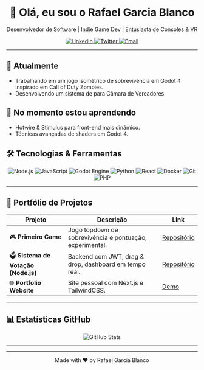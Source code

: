 <!--
  🚀 README do Perfil GitHub
-->

<div align="center">
  <h1>👋 Olá, eu sou o Rafael Garcia Blanco</h1>
  <p>Desenvolvedor de Software | Indie Game Dev | Entusiasta de Consoles & VR</p>

  <!-- Badges de redes sociais -->
  <a href="https://linkedin.com/in/seu-linkedin">
    <img src="https://img.shields.io/badge/LinkedIn-0A66C2?style=for-the-badge&logo=linkedin&logoColor=white" alt="LinkedIn"/>
  </a>
  <a href="https://twitter.com/seu-twitter">
    <img src="https://img.shields.io/badge/Twitter-1DA1F2?style=for-the-badge&logo=twitter&logoColor=white" alt="Twitter"/>
  </a>
  <a href="mailto:seuemail@exemplo.com">
    <img src="https://img.shields.io/badge/Email-D14836?style=for-the-badge&logo=gmail&logoColor=white" alt="Email"/>
  </a>
</div>

---

## 🔭 Atualmente
- Trabalhando em um jogo isométrico de sobrevivência em Godot 4 inspirado em Call of Duty Zombies.
- Desenvolvendo um sistema de para Câmara de Vereadores.

## 🌱 No momento estou aprendendo
- Hotwire & Stimulus para front-end mais dinâmico.
- Técnicas avançadas de shaders em Godot 4.

## 🛠️ Tecnologias & Ferramentas

<div align="center">
  <!-- badges de tecnologias -->
  <img src="https://img.shields.io/badge/Node.js-43853D?style=for-the-badge&logo=node.js&logoColor=white" alt="Node.js"/>
  <img src="https://img.shields.io/badge/JavaScript-F7DF1E?style=for-the-badge&logo=javascript&logoColor=black" alt="JavaScript"/>
  <img src="https://img.shields.io/badge/Godot-478CBF?style=for-the-badge&logo=godot-engine&logoColor=white" alt="Godot Engine"/>
  <img src="https://img.shields.io/badge/Python-3776AB?style=for-the-badge&logo=python&logoColor=white" alt="Python"/>
  <img src="https://img.shields.io/badge/React-61DAFB?style=for-the-badge&logo=react&logoColor=black" alt="React"/>
  <img src="https://img.shields.io/badge/Docker-2496ED?style=for-the-badge&logo=docker&logoColor=white" alt="Docker"/>
  <img src="https://img.shields.io/badge/Git-000000?style=for-the-badge&logo=git&logoColor=F05032" alt="Git"/>
  <img src="https://img.shields.io/badge/PHP-3776AB?style=flat&logo=php?style=for-the-badge&logo=php&logoColor=F05032" alt="PHP"/>
  
</div>

---

## 📂 Portfólio de Projetos

| Projeto | Descrição | Link |
|---------|-----------|------|
| 🎮 **Primeiro Game** | Jogo topdown de sobrevivência e pontuação, experimental. | [Repositório](#) |
| 🗳️ **Sistema de Votação (Node.js)** | Backend com JWT, drag & drop, dashboard em tempo real. | [Repositório](#) |
| 🌐 **Portfolio Website** | Site pessoal com Next.js e TailwindCSS. | [Demo](#) |

---

## 📊 Estatísticas GitHub

<div align="center">
  <img src="https://github-readme-stats.vercel.app/api?username=ByakuRafa&show_icons=true&theme=default" alt="GitHub Stats" />
</div>

---

<!--- ## 🤝 Vamos nos conectar?

- 📫 E-mail: rafael.blanco.dev@gmail.com 
- 💼 LinkedIn: [linkedin.com/in/seu-linkedin](https://linkedin.com/in/seu-linkedin)  
🐦 Twitter: [@seu-twitter](https://twitter.com/seu-twitter)  -->

---

<p align="center">
  Made with ❤️ by Rafael Garcia Blanco
</p>
